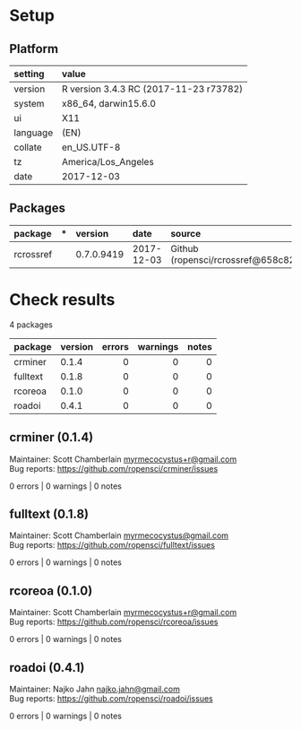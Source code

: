# Setup

## Platform

|setting  |value                                  |
|:--------|:--------------------------------------|
|version  |R version 3.4.3 RC (2017-11-23 r73782) |
|system   |x86_64, darwin15.6.0                   |
|ui       |X11                                    |
|language |(EN)                                   |
|collate  |en_US.UTF-8                            |
|tz       |America/Los_Angeles                    |
|date     |2017-12-03                             |

## Packages

|package   |*  |version    |date       |source                              |
|:---------|:--|:----------|:----------|:-----------------------------------|
|rcrossref |   |0.7.0.9419 |2017-12-03 |Github (ropensci/rcrossref@658c826) |

# Check results

4 packages

|package  |version | errors| warnings| notes|
|:--------|:-------|------:|--------:|-----:|
|crminer  |0.1.4   |      0|        0|     0|
|fulltext |0.1.8   |      0|        0|     0|
|rcoreoa  |0.1.0   |      0|        0|     0|
|roadoi   |0.4.1   |      0|        0|     0|

## crminer (0.1.4)
Maintainer: Scott Chamberlain <myrmecocystus+r@gmail.com>  
Bug reports: https://github.com/ropensci/crminer/issues

0 errors | 0 warnings | 0 notes

## fulltext (0.1.8)
Maintainer: Scott Chamberlain <myrmecocystus@gmail.com>  
Bug reports: https://github.com/ropensci/fulltext/issues

0 errors | 0 warnings | 0 notes

## rcoreoa (0.1.0)
Maintainer: Scott Chamberlain <myrmecocystus+r@gmail.com>  
Bug reports: https://github.com/ropensci/rcoreoa/issues

0 errors | 0 warnings | 0 notes

## roadoi (0.4.1)
Maintainer: Najko Jahn <najko.jahn@gmail.com>  
Bug reports: https://github.com/ropensci/roadoi/issues

0 errors | 0 warnings | 0 notes

